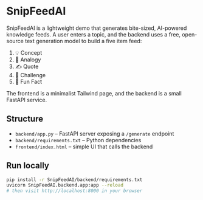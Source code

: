 # SnipFeedAI

SnipFeedAI is a lightweight demo that generates bite-sized, AI-powered knowledge feeds. A user enters a topic, and the backend uses a free, open-source text generation model to build a five item feed:

1. 💡 Concept
2. 🧠 Analogy
3. ✍️ Quote
4. 🎯 Challenge
5. 🤖 Fun Fact

The frontend is a minimalist Tailwind page, and the backend is a small FastAPI service.

## Structure
- `backend/app.py` – FastAPI server exposing a `/generate` endpoint
- `backend/requirements.txt` – Python dependencies
- `frontend/index.html` – simple UI that calls the backend

## Run locally
```bash
pip install -r SnipFeedAI/backend/requirements.txt
uvicorn SnipFeedAI.backend.app:app --reload
# then visit http://localhost:8000 in your browser
```
